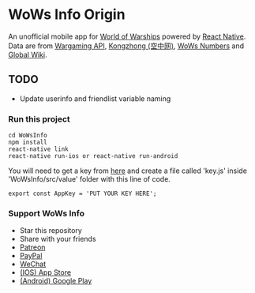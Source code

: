 # WoWs Info Origin
An unofficial mobile app for [World of Warships](https://worldofwarships.com/) powered by [React Native](https://facebook.github.io/react-native/). Data are from [Wargaming API](https://developers.wargaming.net), [Kongzhong (空中网)](http://wows.kongzhong.com/), [WoWs Numbers](http://wows-numbers.com) and [Global Wiki](https://wiki.wargaming.net/en/World_of_Warships).

## TODO
- Update userinfo and friendlist variable naming

### Run this project
~~~~
cd WoWsInfo 
npm install
react-native link
react-native run-ios or react-native run-android
~~~~
You will need to get a key from [here](https://developers.wargaming.net) and create a file called 'key.js' inside 'WoWsInfo/src/value' folder with this line of code.
~~~~
export const AppKey = 'PUT YOUR KEY HERE';
~~~~

### Support WoWs Info
- Star this repository
- Share with your friends
- [Patreon](https://www.patreon.com/henryquan) 
- [PayPal](https://www.paypal.me/YihengQuan) 
- [WeChat](https://github.com/HenryQuan/WoWs-Info-Origin/blob/master/Support/WeChat.png) 
- [(IOS) App Store](https://itunes.apple.com/app/id1202750166)
- [(Android) Google Play](https://play.google.com/store/apps/details?id=com.yihengquan.wowsinfo)